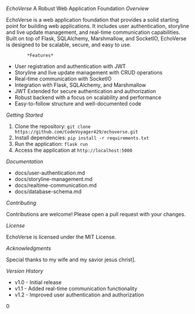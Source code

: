 *EchoVerse*
A Robust Web Application Foundation
           *Overview*

EchoVerse is a web application foundation that provides a solid starting point for building web applications. It includes user authentication, storyline and live update management, and real-time communication capabilities. Built on top of Flask, SQLAlchemy, Marshmallow, and SocketIO, EchoVerse is designed to be scalable, secure, and easy to use.

            *Features*

- User registration and authentication with JWT
- Storyline and live update management with CRUD operations
- Real-time communication with SocketIO
- Integration with Flask, SQLAlchemy, and Marshmallow
- JWT Extended for secure authentication and authorization
- Robust backend with a focus on scalability and performance
- Easy-to-follow structure and well-documented code

*Getting Started*

1. Clone the repository: `git clone https://github.com/CodeVoyager429/echoverse.git`
2. Install dependencies: `pip install -r requirements.txt`
3. Run the application: `flask run`
4. Access the application at `http://localhost:5000`

*Documentation*

- docs/user-authentication.md
- docs/storyline-management.md
- docs/realtime-communication.md
- docs/database-schema.md

*Contributing*

Contributions are welcome! Please open a pull request with your changes.

*License*

EchoVerse is licensed under the MIT License.

*Acknowledgments*

Special thanks to my wife and my savior jesus christ].

*Version History*

- v1.0 - Initial release
- v1.1 - Added real-time communication functionality
- v1.2 - Improved user authentication and authorization

0
